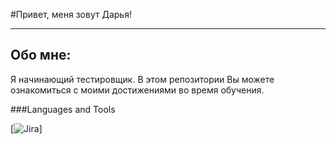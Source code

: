 #Привет, меня зовут Дарья!

---

## Обо мне:

Я начинающий тестировщик. В этом репозитории Вы можете ознакомиться с моими достижениями во время обучения.

###Languages and Tools

[![Jira](https://img.shields.io/badge/-Jira-blue?style=flat&logo=Jira&logoColor=white)]
